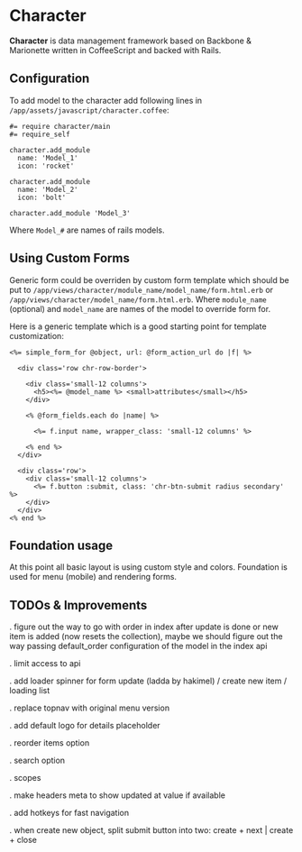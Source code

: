 # Character

**Character** is data management framework based on Backbone & Marionette written in CoffeeScript and backed with Rails.


## Configuration

To add model to the character add following lines in ```/app/assets/javascript/character.coffee```:

    #= require character/main
    #= require_self

    character.add_module
      name: 'Model_1'
      icon: 'rocket'

    character.add_module
      name: 'Model_2'
      icon: 'bolt'

    character.add_module 'Model_3'

Where ```Model_#``` are names of rails models.





## Using Custom Forms

Generic form could be overriden by custom form template which should be put to ```/app/views/character/module_name/model_name/form.html.erb``` or ```/app/views/character/model_name/form.html.erb```. Where ```module_name``` (optional) and ```model_name``` are names of the model to override form for.

Here is a generic template which is a good starting point for template customization:

    <%= simple_form_for @object, url: @form_action_url do |f| %>
      
      <div class='row chr-row-border'>
        
        <div class='small-12 columns'> 
          <h5><%= @model_name %> <small>attributes</small></h5>
        </div>

        <% @form_fields.each do |name| %>

          <%= f.input name, wrapper_class: 'small-12 columns' %>

        <% end %>  
      </div>

      <div class='row'>
        <div class='small-12 columns'>
          <%= f.button :submit, class: 'chr-btn-submit radius secondary' %>      
        </div>
      </div>
    <% end %>





## Foundation usage

At this point all basic layout is using custom style and colors. Foundation is used for menu (mobile) and rendering forms.





## TODOs & Improvements

. figure out the way to go with order in index after update is done or new item is added (now resets the collection), maybe we should figure out the way passing default_order configuration of the model in the index api

. limit access to api

. add loader spinner for form update (ladda by hakimel) / create new item / loading list

. replace topnav with original menu version

. add default logo for details placeholder

. reorder items option

. search option

. scopes

. make headers meta to show updated at value if available

. add hotkeys for fast navigation

. when create new object, split submit button into two: create + next | create + close

